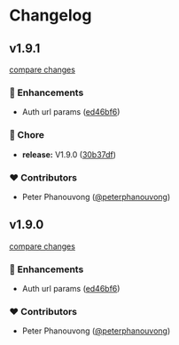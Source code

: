 # Changelog


## v1.9.1

[compare changes](https://github.com/kinde-oss/kinde-auth-nextjs/compare/1.8.25...v1.9.1)

### 🚀 Enhancements

- Auth url params ([ed46bf6](https://github.com/kinde-oss/kinde-auth-nextjs/commit/ed46bf6))

### 🏡 Chore

- **release:** V1.9.0 ([30b37df](https://github.com/kinde-oss/kinde-auth-nextjs/commit/30b37df))

### ❤️ Contributors

- Peter Phanouvong ([@peterphanouvong](http://github.com/peterphanouvong))

## v1.9.0

[compare changes](https://github.com/kinde-oss/kinde-auth-nextjs/compare/1.8.25...v1.9.0)

### 🚀 Enhancements

- Auth url params ([ed46bf6](https://github.com/kinde-oss/kinde-auth-nextjs/commit/ed46bf6))

### ❤️ Contributors

- Peter Phanouvong ([@peterphanouvong](http://github.com/peterphanouvong))

